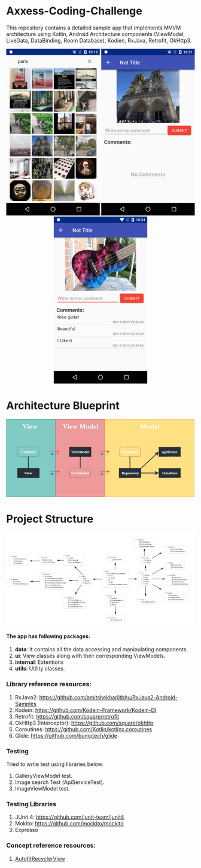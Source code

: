 # Axxess-Coding-Challenge

This repository contains a detailed sample app that implements MVVM architecture using Kotlin, Android Architecture components (ViewModel, LiveData, DataBinding, Room Database), Kodien, RxJava, Retrofit, OkHttp3.

<p align="center">
  <img src="template/home.png" width = "250"/>
  <img src="template/image_no comments.png" width = "250"/>
  <img src="template/image commented.png" width = "250"/>
</p>

# Architecture Blueprint
<p align="center">
  <img src="template/architecture_bp.jpg"/>
  <br>
</p>
  
# Project Structure
<p align="center">
  <img src="template/Project_structure.jpg"/>
  <br>
</p>

#### The app has following packages:
1. **data**: It contains all the data accessing and manipulating components.
3. **ui**: View classes along with their corresponding ViewModels.
4. **internal**: Extentions
5. **utils**: Utility classes.

### Library reference resources:
1. RxJava2: https://github.com/amitshekhariitbhu/RxJava2-Android-Samples
2. Kodein: https://github.com/Kodein-Framework/Kodein-DI
3. Retrofit: https://github.com/square/retrofit
4. OkHttp3 (Interceptor): https://github.com/square/okhttp
5. Coroutines: https://github.com/Kotlin/kotlinx.coroutines
6. Glide: https://github.com/bumptech/glide

### Testing
Tried to write test using libraries below.
  1. GalleryViewModel test. 
  2. Image search Test (ApiServiceTest).
  3. ImageViewModel test.
### Testing Libraries
  1. JUnit 4: https://github.com/junit-team/junit4
  2. Mokito: https://github.com/mockito/mockito
  3. Expresso

### Concept reference resources:
1. [AutofitRecyclerView](http://www.devexchanges.info/2016/06/android-tip-auto-column-grid-layout-by.html)
